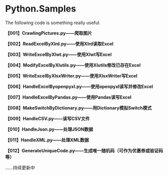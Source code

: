 # Python.Samples

The following code is something really useful.

**【001】CrawlingPictures.py——爬取图片**

**【002】ReadExcelByXlrd.py——使用Xlrd读取Excel**

**【003】WriteExcelByXlwt.py——使用Xlwt写Excel**

**【004】ModifyExcelByXlutils.py——使用Xlutils修改已存在Excel**

**【005】WriteExcelByXlsxWriter.py——使用XlsxWriter写Excel**

**【006】HandleExcelByopenpyxl.py——使用openpyxl读写并修改Excel**

**【007】HandleExcelByPandas.py——使用Pandas读写Excel**

**【008】MakeSwitchByDictionary.py——用Dictionary模拟Switch模式**

**【009】HandleCSV.py——读写CSV文件**

**【010】HandleJson.py——处理JSON数据**

**【011】HandleXML.py——处理XML数据**

**【012】GenerateUniqueCode.py——生成唯一随机码（可作为优惠券或验证码等）**



......持续更新中
